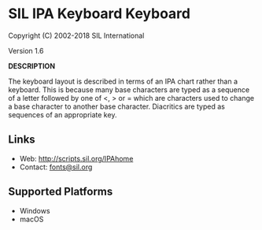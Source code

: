 SIL IPA Keyboard Keyboard
=====================

Copyright (C) 2002-2018 SIL International

Version 1.6

__DESCRIPTION__

The keyboard layout is described in terms of an IPA chart rather than a keyboard. This is because many base characters are typed as a sequence of a letter followed by one of <, > or = which are characters used to change a base character to another base character. Diacritics are typed as sequences of an appropriate key. 

Links
-----
 * Web: http://scripts.sil.org/IPAhome
 * Contact:  fonts@sil.org

Supported Platforms
-------------------
 * Windows
 * macOS
  